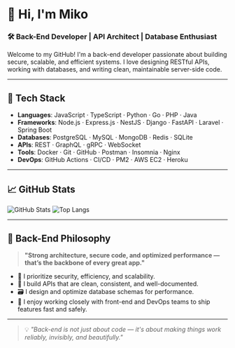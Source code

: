 # 👋 Hi, I'm Miko

### 🛠️ Back-End Developer | API Architect | Database Enthusiast

Welcome to my GitHub! I'm a back-end developer passionate about building secure, scalable, and efficient systems. I love designing RESTful APIs, working with databases, and writing clean, maintainable server-side code.

---

## 🔧 Tech Stack

- **Languages**: JavaScript · TypeScript · Python · Go · PHP · Java
- **Frameworks**: Node.js · Express.js · NestJS · Django · FastAPI · Laravel · Spring Boot
- **Databases**: PostgreSQL · MySQL · MongoDB · Redis · SQLite
- **APIs**: REST · GraphQL · gRPC · WebSocket
- **Tools**: Docker · Git · GitHub · Postman · Insomnia · Nginx
- **DevOps**: GitHub Actions · CI/CD · PM2 · AWS EC2 · Heroku

---

## 📈 GitHub Stats

![GitHub Stats](https://github-readme-stats.vercel.app/api?username=mikooski&show_icons=true&theme=radical&count_private=true)
![Top Langs](https://github-readme-stats.vercel.app/api/top-langs/?username=mikooski&layout=compact&theme=radical)

---

## 🧠 Back-End Philosophy

> **"Strong architecture, secure code, and optimized performance — that’s the backbone of every great app."**

- 🔐 I prioritize security, efficiency, and scalability.
- 🔄 I build APIs that are clean, consistent, and well-documented.
- 🗃️ I design and optimize database schemas for performance.
- 🤝 I enjoy working closely with front-end and DevOps teams to ship features fast and safely.

---

> 💡 _"Back-end is not just about code — it's about making things work reliably, invisibly, and beautifully."_
